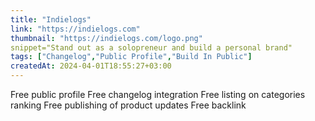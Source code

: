 ```yaml
---
title: "Indielogs"
link: "https://indielogs.com"
thumbnail: "https://indielogs.com/logo.png"
snippet="Stand out as a solopreneur and build a personal brand"
tags: ["Changelog","Public Profile","Build In Public"]
createdAt: 2024-04-01T18:55:27+03:00
---
```

Free public profile
Free changelog integration 
Free listing on categories ranking
Free publishing of product updates
Free backlink
